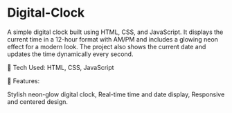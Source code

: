 # Digital-Clock
A simple digital clock built using HTML, CSS, and JavaScript. It displays the current time in a 12-hour format with AM/PM and includes a glowing neon effect for a modern look. The project also shows the current date and updates the time dynamically every second.

🚀 Tech Used: HTML, CSS, JavaScript

🎨 Features:

Stylish neon-glow digital clock, Real-time time and date display, Responsive and centered design.
